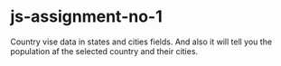 # js-assignment-no-1
Country vise data in states and cities fields. And also it will tell you the population af the selected country and their cities.
